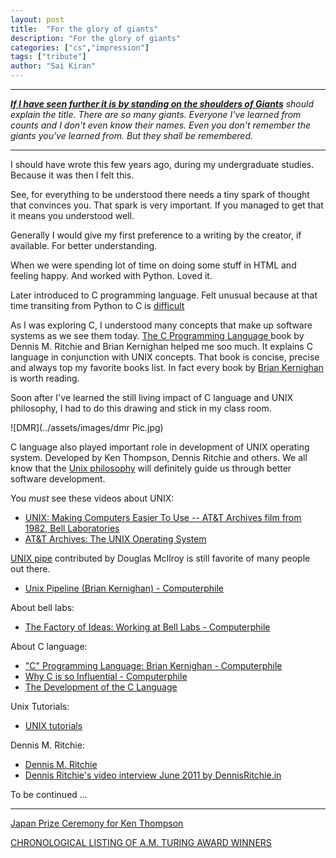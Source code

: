 ```yaml
---
layout: post
title:  "For the glory of giants"
description: "For the glory of giants"
categories: ["cs","impression"]
tags: ["tribute"]
author: "Sai Kiran"
---
```


----

*[**If I have seen further it is by standing on the shoulders of Giants**](https://en.wikipedia.org/wiki/Standing_on_the_shoulders_of_giants)
should explain the title. There are so many giants. Everyone I've learned from counts and I don't even know their names.
Even you don't remember the giants you've learned from. But they shall be remembered.*

-----


I should have wrote this few years ago, during my undergraduate studies.
Because it was then I felt this.

See, for everything to be understood there needs a tiny spark of thought
that convinces you. That spark is very important. If you managed to get that
it means you understood well.

Generally I would give my first preference to a writing by the creator, if available.
For better understanding.

When we were spending lot of time on doing some stuff in HTML and feeling
happy. And worked with Python. Loved it.

Later introduced to C programming language. Felt unusual because at that
time transiting from Python to C is [difficult](2015-01-07-A-Difficult-thing-for-beginners.md)

As I was exploring C, I understood many concepts that make up software systems as we see them today.
[ The C Programming Language ](https://www.goodreads.com/book/show/515601.The_C_Programming_Language)
book by Dennis M. Ritchie and Brian Kernighan helped me soo much. It explains C language in conjunction with UNIX concepts.
That book is concise, precise and always top my favorite books list.
In fact every book by [Brian Kernighan ](https://www.cs.princeton.edu/~bwk/) is worth reading.

Soon after I've learned the still living impact of C language and UNIX philosophy,
I had to do this drawing and stick in my class room.

![DMR](../assets/images/dmr Pic.jpg)

C language also played important role in development of UNIX operating system.
Developed by  Ken Thompson, Dennis Ritchie and others.
We all know that the [Unix philosophy](https://en.wikipedia.org/wiki/Unix_philosophy) will definitely guide us through better software development.

You *must* see these videos about UNIX:
- [UNIX: Making Computers Easier To Use -- AT&T Archives film from 1982, Bell Laboratories](https://www.youtube.com/watch?v=XvDZLjaCJuw)
- [AT&T Archives: The UNIX Operating System](https://www.youtube.com/watch?v=tc4ROCJYbm0)


[UNIX pipe](https://en.wikipedia.org/wiki/Pipeline_(Unix)) contributed by Douglas McIlroy is still favorite of many people out there.
- [Unix Pipeline (Brian Kernighan) - Computerphile](https://www.youtube.com/watch?v=bKzonnwoR2I)

About bell labs:
- [The Factory of Ideas: Working at Bell Labs - Computerphile](https://www.youtube.com/watch?v=QFK6RG47bww)


About C language:
- ["C" Programming Language: Brian Kernighan - Computerphile](https://www.youtube.com/watch?v=de2Hsvxaf8M)
- [Why C is so Influential - Computerphile](https://www.youtube.com/watch?v=ci1PJexnfNE)
- [The Development of the C Language](https://www.bell-labs.com/usr/dmr/www/chist.html)

Unix Tutorials:
- [UNIX tutorials](http://www.ee.surrey.ac.uk/Teaching/Unix/unixintro.html)


Dennis M. Ritchie:
- [Dennis M. Ritchie](https://www.bell-labs.com/usr/dmr/www/)
- [Dennis Ritchie's video interview June 2011 by DennisRitchie.in](https://www.youtube.com/watch?v=umF6SNYaJNw)



To be continued ...



-------------------

[Japan Prize Ceremony for Ken Thompson](https://www.youtube.com/watch?v=p-kWw0UTD2A)


[CHRONOLOGICAL LISTING OF A.M. TURING AWARD WINNERS](https://amturing.acm.org/byyear.cfm)